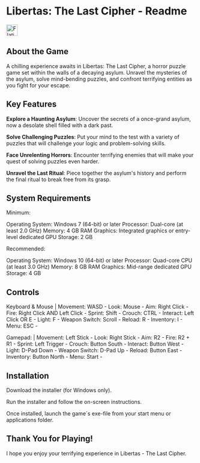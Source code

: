 #  Libertas: The Last Cipher - Readme

<a href="https://www.youtube.com/watch?v=WRkVsdcTb38">
    <img alt="Flaticon" title="Flaticon" src="https://cdn-icons-png.flaticon.com/256/1384/1384060.png" width="30">
</a>

## About the Game

A chilling experience awaits in Libertas: The Last Cipher, a horror puzzle game set within the walls of a decaying asylum. 
Unravel the mysteries of the asylum, solve mind-bending puzzles, and confront terrifying entities as you fight for your escape.

## Key Features

<b>Explore a Haunting Asylum</b>: Uncover the secrets of a once-grand asylum, now a desolate shell filled with a dark past.

<b>Solve Challenging Puzzles</b>: Put your mind to the test with a variety of puzzles that will challenge your logic and problem-solving skills.

<b>Face Unrelenting Horrors</b>: Encounter terrifying enemies that will make your quest of solving puzzles even harder.

<b>Unravel the Last Ritual</b>: Piece together the asylum's history and perform the final ritual to break free from its grasp.

## System Requirements

Minimum:

Operating System: Windows 7 (64-bit) or later
Processor: Dual-core (at least 2.0 GHz)
Memory: 4 GB RAM
Graphics: Integrated graphics or entry-level dedicated GPU
Storage: 2 GB

Recommended:

Operating System: Windows 10 (64-bit) or later
Processor: Quad-core CPU (at least 3.0 GHz)
Memory: 8 GB RAM
Graphics: Mid-range dedicated GPU
Storage: 4 GB

## Controls

Keyboard & Mouse |
Movement: WASD -
Look: Mouse -
Aim: Right Click -
Fire: Right Click AND Left Click -
Sprint: Shift -
Crouch: CTRL -
Interact: Left Click OR E -
Light: F -
Weapon Switch: Scroll -
Reload: R -
Inventory: I -
Menu: ESC -

Gamepad: |
Movement: Left Stick -
Look: Right Stick -
Aim: R2 -
Fire: R2 + R1 -
Sprint: Left Trigger -
Crouch: Button South -
Interact: Button West -
Light: D-Pad Down -
Weapon Switch: D-Pad Up -
Reload: Button East -
Inventory: Button North -
Menu: Start -


## Installation

Download the installer (for Windows only).

Run the installer and follow the on-screen instructions.

Once installed, launch the game´s exe-file from your start menu or applications folder.

## Thank You for Playing!

I hope you enjoy your terrifying experience in Libertas - The Last Cipher.

